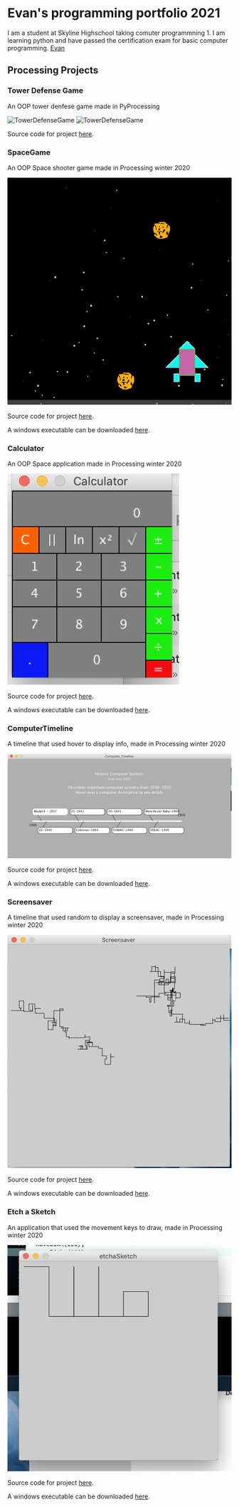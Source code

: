 # Evan's programming portfolio 2021
I am a student at Skyline Highschool taking comuter programmning 1. I am learning python and have passed the certification exam for basic computer programming. [Evan](mailto:evanluo2006@gmail.com)

## Processing Projects

### Tower Defense Game

An OOP tower denfese game made in PyProcessing

![TowerDefenseGame](https://github.com/Evan-Luo-jpg/TowerDefenseGame/blob/main/images/workingGame.png?raw=true)
![TowerDefenseGame](https://github.com/Evan-Luo-jpg/TowerDefenseGame/blob/main/images/gameOver.png?raw=true)

Source code for project [here](https://github.com/Evan-Luo-jpg/TowerDefenseGame/tree/main/src/towerDefensegame).


### SpaceGame

An OOP Space shooter game made in Processing winter 2020

![SpaceGame](https://github.com/Evan-Luo-jpg/programmingPortfolio1/blob/gh-pages/images/SpaceGame.png?raw=true)

Source code for project [here](https://github.com/Evan-Luo-jpg/programmingPortfolio1/tree/gh-pages/src/SpaceGame).

A windows executable can be downloaded [here](https://github.com/Evan-Luo-jpg/programmingPortfolio1/blob/gh-pages/src/SpaceGame/SpaceGame64.zip).

### Calculator

An OOP Space application made in Processing winter 2020

![Calculator](https://github.com/Evan-Luo-jpg/programmingPortfolio1/blob/gh-pages/images/Calculator.png?raw=true)

Source code for project [here](https://github.com/Evan-Luo-jpg/programmingPortfolio1/tree/gh-pages/src/Calculator).

A windows executable can be downloaded [here](https://github.com/Evan-Luo-jpg/programmingPortfolio1/blob/gh-pages/src/Calculator/Calculator64.zip).

### ComputerTimeline

A timeline that used hover to display info, made in Processing winter 2020

![ComputerTimeline](https://github.com/Evan-Luo-jpg/programmingPortfolio1/blob/gh-pages/images/ComputerTimeline.png?raw=true)

Source code for project [here](https://github.com/Evan-Luo-jpg/programmingPortfolio1/tree/gh-pages/src/ComputerTimeline).

A windows executable can be downloaded [here](https://github.com/Evan-Luo-jpg/programmingPortfolio1/blob/gh-pages/src/ComputerTimeline/ComputerTmeline64.zip).

### Screensaver

A timeline that used random to display a screensaver, made in Processing winter 2020

![Screensaver](https://github.com/Evan-Luo-jpg/programmingPortfolio1/blob/gh-pages/images/ScreenSaver.png?raw=true)

Source code for project [here](https://github.com/Evan-Luo-jpg/programmingPortfolio1/tree/gh-pages/src/Screensaver).

A windows executable can be downloaded [here](https://github.com/Evan-Luo-jpg/programmingPortfolio1/blob/gh-pages/src/Screensaver/Screensaver64.zip).

### Etch a Sketch

An application that used the movement keys to draw, made in Processing winter 2020

![Etchasketch](https://github.com/Evan-Luo-jpg/programmingPortfolio1/blob/gh-pages/images/Etchasketch.png?raw=true)

Source code for project [here](https://github.com/Evan-Luo-jpg/programmingPortfolio1/tree/gh-pages/src/EtchaSketch).

A windows executable can be downloaded [here](https://github.com/Evan-Luo-jpg/programmingPortfolio1/blob/gh-pages/src/EtchaSketch/EtchaSketch64.zip).
